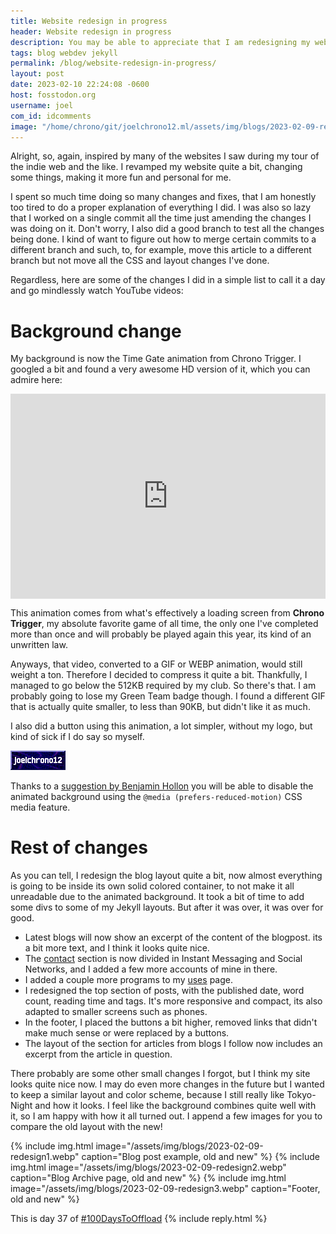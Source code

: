 ```yaml
---
title: Website redesign in progress
header: Website redesign in progress
description: You may be able to appreciate that I am redesigning my website. My era of suckless and minimalist is over, and I will now embrace the bloat.
tags: blog webdev jekyll
permalink: /blog/website-redesign-in-progress/
layout: post
date: 2023-02-10 22:24:08 -0600
host: fosstodon.org
username: joel
com_id: idcomments
image: "/home/chrono/git/joelchrono12.ml/assets/img/blogs/2023-02-09-redesign1.webp"
---
```


Alright, so, again, inspired by many of the websites I saw during my tour of the indie web and the like. I revamped my website quite a bit, changing some things, making it more fun and personal for me.

I spent so much time doing so many changes and fixes, that I am honestly too tired to do a proper explanation of everything I did. I was also so lazy that I worked on a single commit all the time just amending the changes I was doing on it. Don't worry, I also did a good branch to test all the changes being done. I kind of want to figure out how to merge certain commits to a different branch and such, to, for example, move this article to a different branch but not move all the CSS and layout changes I've done.

Regardless, here are some of the changes I did in a simple list to call it a day and go mindlessly watch YouTube videos:

# Background change

My background is now the Time Gate animation from Chrono Trigger. I googled a bit and found a very awesome HD version of it, which you can admire here:

<div style='position:relative; padding-bottom:calc(56.25% + 44px)'><iframe src='https://gfycat.com/ifr/AnimatedSecretHectorsdolphin' frameborder='0' scrolling='no' width='100%' height='100%' style='position:absolute;top:0;left:0;' allowfullscreen></iframe></div>

This animation comes from what's effectively a loading screen from __Chrono Trigger__, my absolute favorite game of all time, the only one I've completed more than once and will probably be played again this year, its kind of an unwritten law.

Anyways, that video, converted to a GIF or WEBP animation, would still weight a ton. Therefore I decided to compress it quite a bit. Thankfully, I managed to go below the 512KB required by my club. So there's that. I am probably going to lose my Green Team badge though. I found a different GIF that is actually quite smaller, to less than 90KB, but didn't like it as much.

I also did a button using this animation, a lot simpler, without my logo, but kind of sick if I do say so myself.

<a href="https://joelchrono12.xyz" target="_blank"><img class="badge" alt="Add my badge to your website! I'll add yours back!" src="/assets/img/badges/joelchrono12_2.gif"/></a>

Thanks to a [suggestion by Benjamin Hollon](https://fosstodon.org/@benjaminhollon/109844074473887614) you will be able to disable the animated background using the `@media (prefers-reduced-motion)` CSS media feature.



# Rest of changes

As you can tell, I redesign the blog layout quite a bit, now almost everything is going to be inside its own solid colored container, to not make it all unreadable due to the animated background. It took a bit of time to add some divs to some of my Jekyll layouts. But after it was over, it was over for good.

- Latest blogs will now show an excerpt of the content of the blogpost. its a bit more text, and I think it looks quite nice.
- The [contact](/contact) section is now divided in Instant Messaging and Social Networks, and I added a few more accounts of mine in there.
- I added a couple more programs to my [uses](/uses/) page.
- I redesigned the top section of posts, with the published date, word count, reading time and tags. It's more responsive and compact, its also adapted to smaller screens such as phones.
- In the footer, I placed the buttons a bit higher, removed links that didn't make much sense or were replaced by a buttons.
- The layout of the section for articles from blogs I follow now includes an excerpt from the article in question.

There probably are some other small changes I forgot, but I think my site looks quite nice now. I may do even more changes in the future but I wanted to keep a similar layout and color scheme, because I still really like Tokyo-Night and how it looks. I feel like the background combines quite well with it, so I am happy with how it all turned out. I append a few images for you to compare the old layout with the new!


{% include img.html image="/assets/img/blogs/2023-02-09-redesign1.webp" caption="Blog post example, old and new" %}
{% include img.html image="/assets/img/blogs/2023-02-09-redesign2.webp" caption="Blog Archive page, old and new" %}
{% include img.html image="/assets/img/blogs/2023-02-09-redesign3.webp" caption="Footer, old and new" %}

This is day 37 of [#100DaysToOffload](https://100daystooffload.com)
{% include reply.html %}
